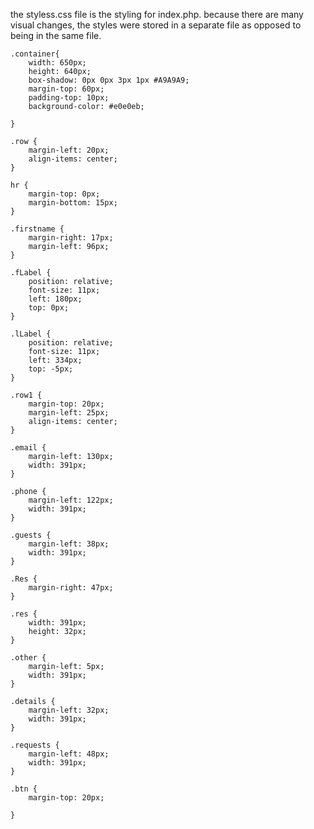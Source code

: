 the styless.css file is the styling for index.php. because there are many visual changes, the styles were stored in a separate file as opposed to being in the same file.
```
.container{
	width: 650px;
	height: 640px;
	box-shadow: 0px 0px 3px 1px #A9A9A9; 
	margin-top: 60px; 
	padding-top: 10px;
	background-color: #e0e0eb;

}

.row {
	margin-left: 20px;
	align-items: center;
}

hr {
	margin-top: 0px;
	margin-bottom: 15px;
}

.firstname {
	margin-right: 17px;
	margin-left: 96px;
}

.fLabel {
	position: relative;
	font-size: 11px;
	left: 180px;
	top: 0px;
}

.lLabel {
	position: relative;
	font-size: 11px;
	left: 334px;
	top: -5px;
}

.row1 {
	margin-top: 20px;
	margin-left: 25px;
	align-items: center;
}

.email {
	margin-left: 130px;
	width: 391px;
}

.phone {
	margin-left: 122px;
	width: 391px;
}

.guests {
	margin-left: 38px;
	width: 391px;
}

.Res {
	margin-right: 47px;
}

.res {
	width: 391px;
	height: 32px;
}

.other {
	margin-left: 5px;
	width: 391px;
}

.details {
	margin-left: 32px;
	width: 391px;
}

.requests {
	margin-left: 48px;
	width: 391px;
}

.btn {
	margin-top: 20px;
	
}
```
